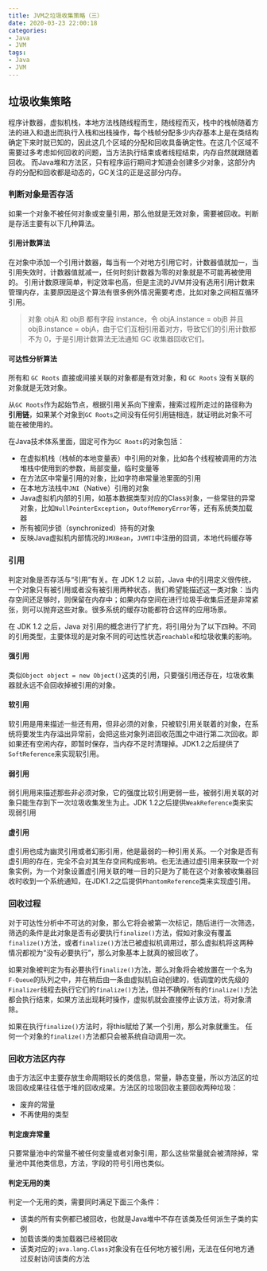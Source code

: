 ```yaml
---
title: JVM之垃圾收集策略（三）
date: 2020-03-23 22:00:18
categories:
- Java
- JVM
tags:
- Java
- JVM
---
```


## 垃圾收集策略

程序计数器，虚拟机栈，本地方法栈随线程而生，随线程而灭，栈中的栈帧随着方法的进入和退出而执行入栈和出栈操作，每个栈帧分配多少内存基本上是在类结构确定下来时就已知的，因此这几个区域的分配和回收具备确定性。在这几个区域不需要过多考虑如何回收的问题，当方法执行结束或者线程结束，内存自然就跟随着回收。
而Java堆和方法区，只有程序运行期间才知道会创建多少对象，这部分内存的分配和回收都是动态的，GC关注的正是这部分内存。

### 判断对象是否存活

如果一个对象不被任何对象或变量引用，那么他就是无效对象，需要被回收。判断是存活主要有以下几种算法。

#### 引用计数算法

在对象中添加一个引用计数器，每当有一个对地方引用它时，计数器值就加一，当引用失效时，计数器值就减一，任何时刻计数器为零的对象就是不可能再被使用的。
引用计数原理简单，判定效率也高，但是主流的JVM并没有选用引用计数来管理内存，主要原因是这个算法有很多例外情况需要考虑，比如对象之间相互循环引用。

> 对象 objA 和 objB 都有字段 instance，令 objA.instance = objB 并且 objB.instance = objA，由于它们互相引用着对方，导致它们的引用计数都不为 0，于是引用计数算法无法通知 GC 收集器回收它们。

#### 可达性分析算法

所有和 `GC Roots` 直接或间接关联的对象都是有效对象，和 `GC Roots` 没有关联的对象就是无效对象。

从`GC Roots`作为起始节点，根据引用关系向下搜索，搜索过程所走过的路径称为**引用链**，如果某个对象到`GC Roots`之间没有任何引用链相连，就证明此对象不可能在被使用的。

在Java技术体系里面，固定可作为`GC Roots`的对象包括：
- 在虚拟机栈（栈帧的本地变量表）中引用的对象，比如各个线程被调用的方法堆栈中使用到的参数，局部变量，临时变量等
- 在方法区中常量引用的对象，比如字符串常量池里面的引用
- 在本地方法栈中`JNI`（Native）引用的对象
- Java虚拟机内部的引用，如基本数据类型对应的Class对象，一些常驻的异常对象，比如`NullPointerException`，`OutofMemoryError`等，还有系统类加载器
- 所有被同步锁（synchronized）持有的对象
- 反映Java虚拟机内部情况的`JMXBean`，`JVMTI`中注册的回调，本地代码缓存等


### 引用

判定对象是否存活与“引用”有关。在 JDK 1.2 以前，Java 中的引用定义很传统，一个对象只有被引用或者没有被引用两种状态，我们希望能描述这一类对象：当内存空间还足够时，则保留在内存中；如果内存空间在进行垃圾手收集后还是非常紧张，则可以抛弃这些对象。很多系统的缓存功能都符合这样的应用场景。

在 JDK 1.2 之后，Java 对引用的概念进行了扩充，将引用分为了以下四种。不同的引用类型，主要体现的是对象不同的可达性状态`reachable`和垃圾收集的影响。

#### 强引用
类似`Object object = new Object()`这类的引用，只要强引用还存在，垃圾收集器就永远不会回收掉被引用的对象。

#### 软引用
软引用是用来描述一些还有用，但非必须的对象，只被软引用关联着的对象，在系统将要发生内存溢出异常前，会把这些对象列进回收范围之中进行第二次回收。即如果还有空闲内存，即暂时保存，当内存不足时清理掉。JDK1.2之后提供了`SoftReference`来实现软引用。

#### 弱引用
弱引用用来描述那些非必须对象，它的强度比软引用更弱一些，被弱引用关联的对象只能生存到下一次垃圾收集发生为止。JDK 1.2之后提供`WeakReference`类来实现弱引用

#### 虚引用
虚引用也成为幽灵引用或者幻影引用，他是最弱的一种引用关系。一个对象是否有虚引用的存在，完全不会对其生存空间构成影响。也无法通过虚引用来获取一个对象实例，为一个对象设置虚引用关联的唯一目的只是为了能在这个对象被收集器回收时收到一个系统通知，在JDK1.2之后提供`PhantomReference`类来实现虚引用。

### 回收过程

对于可达性分析中不可达的对象，那么它将会被第一次标记，随后进行一次筛选，筛选的条件是此对象是否有必要执行`finalize()`方法，假如对象没有覆盖`finalize()`方法，或者`finalize()`方法已被虚拟机调用过，那么虚拟机将这两种情况都视为“没有必要执行”，那么对象基本上就真的被回收了。

如果对象被判定为有必要执行`finalize()`方法，那么对象将会被放置在一个名为`F-Queue`的队列之中，并在稍后由一条由虚拟机自动创建的，低调度的优先级的`Finalizer`线程去执行它们的`finalize()`方法，但并不确保所有的`finalize()`方法都会执行结束，如果方法出现耗时操作，虚拟机就会直接停止该方法，将对象清除。

如果在执行`finalize()`方法时，将this赋给了某一个引用，那么对象就重生。
任何一个对象的`finalize()`方法都只会被系统自动调用一次。

### 回收方法区内存

由于方法区中主要存放生命周期较长的类信息，常量，静态变量，所以方法区的垃圾回收成果往往低于堆的回收成果。方法区的垃圾回收主要回收两种垃圾：

- 废弃的常量
- 不再使用的类型

#### 判定废弃常量

只要常量池中的常量不被任何变量或者对象引用，那么这些常量就会被清除掉，常量池中其他类信息，方法，字段的符号引用也类似。

#### 判定无用的类
判定一个无用的类，需要同时满足下面三个条件：
- 该类的所有实例都已被回收，也就是Java堆中不存在该类及任何派生子类的实例
- 加载该类的类加载器已经被回收
- 该类对应的`java.lang.Class`对象没有在任何地方被引用，无法在任何地方通过反射访问该类的方法